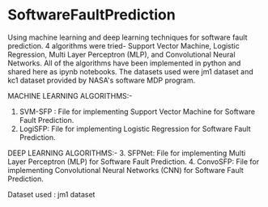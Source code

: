 # SoftwareFaultPrediction
Using machine learning and deep learning techniques for software fault prediction. 4 algorithms were tried- Support Vector Machine, Logistic Regression, Multi Layer Perceptron (MLP), and Convolutional Neural Networks. All of the algorithms have been implemented in python and shared here as ipynb notebooks. The datasets used were jm1 dataset and kc1 dataset provided by NASA's software MDP  program.


MACHINE LEARNING ALGORITHMS:-
1. SVM-SFP : File for implementing Support Vector Machine for Software Fault Prediction.
2. LogiSFP: File for implementing Logistic Regression for Software Fault Prediction.

DEEP LEARNING ALGORITHMS:-
3. SFPNet: File for implementing Multi Layer Perceptron (MLP) for Software Fault Prediction.
4. ConvoSFP: File for implementing Convolutional Neural Networks (CNN) for Software Fault Prediction.

Dataset used : jm1 dataset
